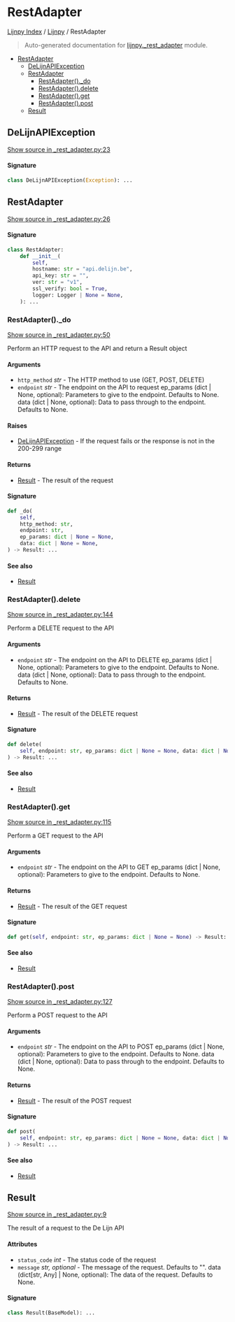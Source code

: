 # RestAdapter

[Lijnpy Index](../README.md#lijnpy-index) / [Lijnpy](./index.md#lijnpy) / RestAdapter

> Auto-generated documentation for [lijnpy._rest_adapter](../../lijnpy/_rest_adapter.py) module.

- [RestAdapter](#restadapter)
  - [DeLijnAPIException](#delijnapiexception)
  - [RestAdapter](#restadapter-1)
    - [RestAdapter()._do](#restadapter()_do)
    - [RestAdapter().delete](#restadapter()delete)
    - [RestAdapter().get](#restadapter()get)
    - [RestAdapter().post](#restadapter()post)
  - [Result](#result)

## DeLijnAPIException

[Show source in _rest_adapter.py:23](../../lijnpy/_rest_adapter.py#L23)

#### Signature

```python
class DeLijnAPIException(Exception): ...
```



## RestAdapter

[Show source in _rest_adapter.py:26](../../lijnpy/_rest_adapter.py#L26)

#### Signature

```python
class RestAdapter:
    def __init__(
        self,
        hostname: str = "api.delijn.be",
        api_key: str = "",
        ver: str = "v1",
        ssl_verify: bool = True,
        logger: Logger | None = None,
    ): ...
```

### RestAdapter()._do

[Show source in _rest_adapter.py:50](../../lijnpy/_rest_adapter.py#L50)

Perform an HTTP request to the API and return a Result object

#### Arguments

- `http_method` *str* - The HTTP method to use (GET, POST, DELETE)
- `endpoint` *str* - The endpoint on the API to request
ep_params (dict | None, optional): Parameters to give to the endpoint. Defaults to None.
data (dict | None, optional): Data to pass through to the endpoint. Defaults to None.

#### Raises

- [DeLijnAPIException](#delijnapiexception) - If the request fails or the response is not in the 200-299 range

#### Returns

- [Result](#result) - The result of the request

#### Signature

```python
def _do(
    self,
    http_method: str,
    endpoint: str,
    ep_params: dict | None = None,
    data: dict | None = None,
) -> Result: ...
```

#### See also

- [Result](#result)

### RestAdapter().delete

[Show source in _rest_adapter.py:144](../../lijnpy/_rest_adapter.py#L144)

Perform a DELETE request to the API

#### Arguments

- `endpoint` *str* - The endpoint on the API to DELETE
ep_params (dict | None, optional): Parameters to give to the endpoint. Defaults to None.
data (dict | None, optional): Data to pass through to the endpoint. Defaults to None.

#### Returns

- [Result](#result) - The result of the DELETE request

#### Signature

```python
def delete(
    self, endpoint: str, ep_params: dict | None = None, data: dict | None = None
) -> Result: ...
```

#### See also

- [Result](#result)

### RestAdapter().get

[Show source in _rest_adapter.py:115](../../lijnpy/_rest_adapter.py#L115)

Perform a GET request to the API

#### Arguments

- `endpoint` *str* - The endpoint on the API to GET
ep_params (dict | None, optional): Parameters to give to the endpoint. Defaults to None.

#### Returns

- [Result](#result) - The result of the GET request

#### Signature

```python
def get(self, endpoint: str, ep_params: dict | None = None) -> Result: ...
```

#### See also

- [Result](#result)

### RestAdapter().post

[Show source in _rest_adapter.py:127](../../lijnpy/_rest_adapter.py#L127)

Perform a POST request to the API

#### Arguments

- `endpoint` *str* - The endpoint on the API to POST
ep_params (dict | None, optional): Parameters to give to the endpoint. Defaults to None.
data (dict | None, optional): Data to pass through to the endpoint. Defaults to None.

#### Returns

- [Result](#result) - The result of the POST request

#### Signature

```python
def post(
    self, endpoint: str, ep_params: dict | None = None, data: dict | None = None
) -> Result: ...
```

#### See also

- [Result](#result)



## Result

[Show source in _rest_adapter.py:9](../../lijnpy/_rest_adapter.py#L9)

The result of a request to the De Lijn API

#### Attributes

- `status_code` *int* - The status code of the request
- `message` *str, optional* - The message of the request. Defaults to "".
data (dict[str, Any] | None, optional): The data of the request. Defaults to None.

#### Signature

```python
class Result(BaseModel): ...
```